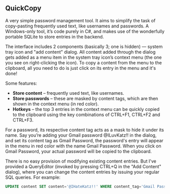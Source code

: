 ## QuickCopy
A very simple password management tool. It aims to simplify the task of copy-pasting frequently used text, like usernames and passwords. A Windows-only tool, it’s code purely in C#, and makes use of the wonderfully portable SQLite to store entries in the backend.

The interface includes 2 components (basically 3; one is hidden) — system tray icon and "add content" dialog. All content added through the dialog gets added as a menu item in the system tray icon’s context menu (the one you see on right-clicking the icon). To copy a content from the menu to the clipboard, all you need to do is just click on its entry in the menu and it's done!

Some features:
* **Store content** – frequently used text, like usernames.
* **Store passwords** – these are masked by content tags, which are then shown in the context menu (in red color).
* **Hotkeys** – the top 3 entries in the context menu can be quickly copied to the clipboard using the key combinations of CTRL+F1, CTRL+F2 and CTRL+F3.

For a password, its respective content tag acts as a mask to hide it under its name. Say you’re adding your Gmail password @ILuvKatz!! in the dialog, and set its content tag as Gmail Password, the password's entry will appear in the menu in red color with the name Gmail Password. When you click on Gmail Password, your actual password will be copied to the clipboard.

There is no easy provision of modifying existing content entries. But I've provided a QueryEditor (invoked by pressing CTRL+Q in the "Add Content" dialog), where you can change the content entries by issuing your regular SQL queries. For example:

```sql
UPDATE content SET content='@IHateKatz!!' WHERE content_tag='Gmail Password'
```